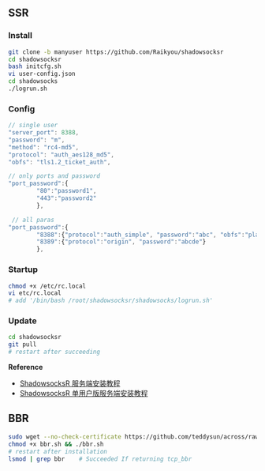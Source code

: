## SSR

### Install

```bash
git clone -b manyuser https://github.com/Raikyou/shadowsocksr
cd shadowsocksr
bash initcfg.sh
vi user-config.json
cd shadowsocks
./logrun.sh
```

### Config

```javascript
// single user
"server_port": 8388,
"password": "m",
"method": "rc4-md5",
"protocol": "auth_aes128_md5",
"obfs": "tls1.2_ticket_auth",

// only ports and password
"port_password":{
        "80":"password1",
        "443":"password2"
        },

 // all paras   
"port_password":{
        "8388":{"protocol":"auth_simple", "password":"abc", "obfs":"plain", "obfs_param":""},
        "8389":{"protocol":"origin", "password":"abcde"}
        },
```

### Startup

```bash
chmod +x /etc/rc.local
vi etc/rc.local
# add '/bin/bash /root/shadowsocksr/shadowsocks/logrun.sh'
```

### Update

```bash
cd shadowsocksr
git pull
# restart after succeeding
```

**Reference**

* [ShadowsocksR 服务端安装教程](https://github.com/Ssrbackup/shadowsocks-rss/wiki/Server-Setup)
* [ShadowsocksR 单用户版服务端安装教程](https://doub.io/ss-jc11/)

## BBR

```bash
sudo wget --no-check-certificate https://github.com/teddysun/across/raw/master/bbr.sh 
chmod +x bbr.sh && ./bbr.sh
# restart after installation
lsmod | grep bbr    # Succeeded If returning tcp_bbr
```



